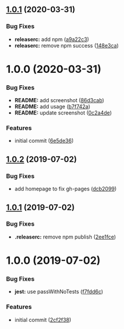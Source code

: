## [1.0.1](https://github.com/xops/json-schema-to-react-tree/compare/1.0.0...1.0.1) (2020-03-31)


### Bug Fixes

* **releaserc:** add npm ([a9a22c3](https://github.com/xops/json-schema-to-react-tree/commit/a9a22c3e56c2b9e23a5c3a7c3bc2dfc2036bddc4))
* **releaserc:** remove npm success ([148e3ca](https://github.com/xops/json-schema-to-react-tree/commit/148e3ca227016515417c64d246a2eca3fffb5b12))

# 1.0.0 (2020-03-31)


### Bug Fixes

* **README:** add screenshot ([86d3cab](https://github.com/xops/json-schema-to-react-tree/commit/86d3cabc4753394146a482141f253d44aae65934))
* **README:** add usage ([b7f742a](https://github.com/xops/json-schema-to-react-tree/commit/b7f742ae40e286488e6f2a0fad6681cea99d17a2))
* **README:** update screenshot ([0c2a4de](https://github.com/xops/json-schema-to-react-tree/commit/0c2a4debf08afc08e2a674f714b805cf343cf247))


### Features

* initial commit ([6e5de36](https://github.com/xops/json-schema-to-react-tree/commit/6e5de362028ed5b4b7007dae937d87ec8c016955))

## [1.0.2](https://github.com/etclabscore/pristine-typescript-react/compare/1.0.1...1.0.2) (2019-07-02)


### Bug Fixes

* add homepage to fix gh-pages ([dcb2099](https://github.com/etclabscore/pristine-typescript-react/commit/dcb2099))

## [1.0.1](https://github.com/etclabscore/pristine-typescript-react/compare/1.0.0...1.0.1) (2019-07-02)


### Bug Fixes

* **.releaserc:** remove npm publish ([2ee1fce](https://github.com/etclabscore/pristine-typescript-react/commit/2ee1fce))

# 1.0.0 (2019-07-02)


### Bug Fixes

* **jest:** use passWithNoTests ([f7fdd6c](https://github.com/etclabscore/pristine-typescript-react/commit/f7fdd6c))


### Features

* initial commit ([2cf2f38](https://github.com/etclabscore/pristine-typescript-react/commit/2cf2f38))
